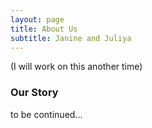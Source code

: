 ```yaml
---
layout: page
title: About Us
subtitle: Janine and Juliya
---
```


(I will work on this another time)
<br> 

### Our Story

to be continued...
